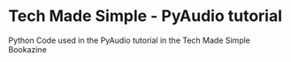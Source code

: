 # Tech Made Simple - PyAudio tutorial

Python Code used in the PyAudio tutorial in the Tech Made Simple Bookazine

